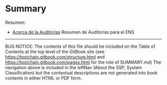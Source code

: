 # Summary

Resumen:

* [Acerca de la Auditorías](docs/about-audit.md) Resumen de Auditorías para el ENS

----

BUG NOTICE:
The contents of this file should be included on the Table of Contents at the top level of the GitBook site (see https://toolchain.gitbook.com/structure.html and https://toolchain.gitbook.com/pages.html for the role of SUMMARY.md)
The navigation above is included in the leftNav (About the SSP, System Classification) but the contextual descriptions are not generated into book contents in either HTML or PDF form.
